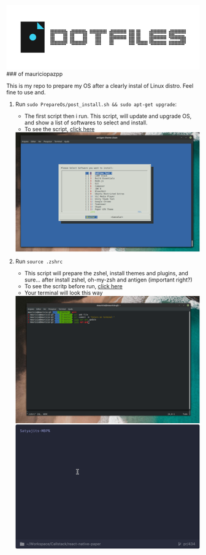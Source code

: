 <img src='https://github.com/mauriciopazpp/dotfiles/blob/master/.assets/dotfiles.png?raw=true'/>
### of mauriciopazpp

This is my repo to prepare my OS after a clearly instal of Linux distro.
Feel fine to use and.

1) Run `sudo PrepareOs/post_install.sh && sudo apt-get upgrade`:
	- The first script then i run. This script, will update and upgrade OS, and show a list of softwares to select and install.
	- To see the script, <a href='https://github.com/mauriciopazpp/dotfiles/tree/master/PrepareOs'> click here </a>
	<img src='https://github.com/mauriciopazpp/dotfiles/blob/master/.assets/postInstall.png?raw=true'/>
2) Run `source .zshrc`
	- This script will prepare the zshel, install themes and plugins, and sure... after install zshel, oh-my-zsh and antigen (important right?)
	- To see the scritp before run, <a href='https://github.com/mauriciopazpp/dotfiles/blob/master/.zshrc'> click here </a>
	- Your terminal will look this way
	
	<img src='https://github.com/mauriciopazpp/dotfiles/blob/master/.assets/after_install_zsh.png?raw=true'/>
	<img src='https://github.com/mauriciopazpp/dotfiles/blob/master/.assets/autocompletion.gif?raw=true'/>
